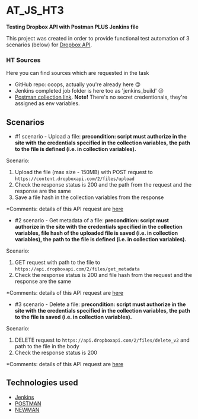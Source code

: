 # AT_JS_HT3
**Testing Dropbox API with Postman PLUS Jenkins file**

This project was created in order to provide functional test automation of 3 scenarios (below) for [Dropbox API](https://www.dropbox.com/developers/documentation/http/documentation).

### HT Sources
Here you can find sources which are requested in the task

* GitHub repo: ooops, actually you're already here 🙃
* Jenkins completed job folder is here too as 'jenkins_build' 😉
* [Postman collection link](https://www.getpostman.com/collections/1090c70eaed21acf3b54). **Note!** There's no secret credentionals, they're assigned as env variables.

## Scenarios

* #1 scenario - Upload a file:
**precondition: script must authorize in the site with the credentials specified in the collection variables, the path to the file is defined (i.e. in collection variables).**

Scenario:

1. Upload the file (max size - 150MB) with POST request to `https://content.dropboxapi.com/2/files/upload`
2. Check the response status is 200 and the path from the request and the response are the same
3. Save a file hash in the collection variables from the response

*Comments: details of this API request are [here](https://www.dropbox.com/developers/documentation/http/documentation#files-upload)

* #2 scenario - Get metadata of a file:
**precondition: script must authorize in the site with the credentials specified in the collection variables, file hash of the uploaded file is saved (i.e. in collection variables), the path to the file is defined (i.e. in collection variables).**

Scenario:

1. GET request with path to the file to `https://api.dropboxapi.com/2/files/get_metadata`
2. Check the response status is 200 and file hash from the request and the response are the same

*Comments: details of this API request are [here](https://www.dropbox.com/developers/documentation/http/documentation#files-get_metadata)

* #3 scenario - Delete a file:
**precondition: script must authorize in the site with the credentials specified in the collection variables, the path to the file is saved (i.e. in collection variables).**

Scenario:

1. DELETE request to `https://api.dropboxapi.com/2/files/delete_v2` and path to the file in the body
2. Check the response status is 200

*Comments: details of this API request are [here](https://www.dropbox.com/developers/documentation/http/documentation#files-delete)

## Technologies used

- [Jenkins](https://www.jenkins.io/)
- [POSTMAN](https://www.postman.com/)
- [NEWMAN](https://www.npmjs.com/package/newman)
